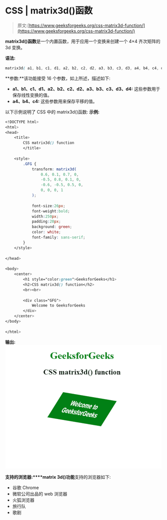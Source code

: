 # CSS | matrix3d()函数

> 原文:[https://www.geeksforgeeks.org/css-matrix3d-function/](https://www.geeksforgeeks.org/css-matrix3d-function/)

**matrix3d()函数**是一个内置函数，用于应用一个变换来创建一个 4×4 齐次矩阵的 3d 变换。

**语法:**

```css
matrix3d( a1, b1, c1, d1, a2, b2, c2, d2, a3, b3, c3, d3, a4, b4, c4, d4 )
```

**参数:**该功能接受 16 个参数，如上所述，描述如下:

*   **a1、b1、c1、d1、a2、b2、c2、d2、a3、b3、c3、d3、d4:** 这些参数用于保存线性变换的值。
*   **a4、b4、c4:** 这些参数用来保存平移的值。

以下示例说明了 CSS 中的 matrix3d()函数:
**示例:**

```css
<!DOCTYPE html> 
<html> 
<head> 
    <title>
        CSS matrix3d() function
        </title> 

    <style> 
        .GFG { 
            transform: matrix3d(
                0.6, 0.1, 0.7, 0,
                -0.5, 0.8, 0.1, 0,
                -0.6, -0.5, 0.5, 0,
                0, 0, 0, 1
            );

            font-size:26px;
            font-weight:bold;
            width:250px;
            padding:20px;
            background: green;
            color: white;
            font-family: sans-serif;
        } 
    </style> 

</head> 

<body> 
    <center>
        <h1 style="color:green">GeeksforGeeks</h1> 
        <h2>CSS matrix3d() function</h2> 
        <br><br> 

        <div class="GFG">
            Welcome to GeeksforGeeks
        </div> 
    </center>
</body> 

</html>                    
```

**输出:**
![](img/924088f95cd0a36f26367ad3f05d5828.png)

**支持的浏览器:****matrix 3d()功能**支持的浏览器如下:

*   谷歌 Chrome
*   微软公司出品的 web 浏览器
*   火狐浏览器
*   旅行队
*   歌剧